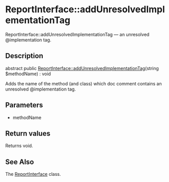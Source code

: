 ReportInterface::addUnresolvedImplementationTag
================

ReportInterface::addUnresolvedImplementationTag — an unresolved @implementation tag.

Description
---------------


abstract public [ReportInterface::addUnresolvedImplementationTag](https://github.com/lingtalfi/DocTools/blob/master/doc/api/DocTools/Report/ReportInterface/addUnresolvedImplementationTag.md)(string $methodName) : void




Adds the name of the method (and class) which doc comment contains
an unresolved @implementation tag.




Parameters
--------------


- methodName

    


Return values
----------------

Returns void.









See Also
-----------

The [ReportInterface](https://github.com/lingtalfi/DocTools/blob/master/doc/api/DocTools/Report/ReportInterface.md) class.
